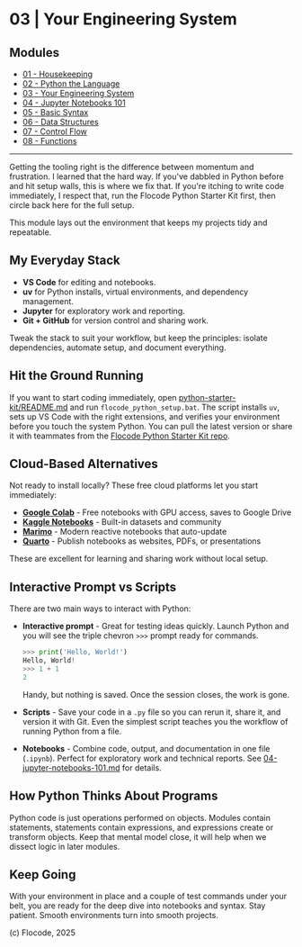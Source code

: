 # 03 | Your Engineering System

## Modules

- [01 - Housekeeping](01-housekeeping.md)
- [02 - Python the Language](02-python-the-language.md)
- [03 - Your Engineering System](03-your-engineering-system.md)
- [04 - Jupyter Notebooks 101](04-jupyter-notebooks-101.md)
- [05 - Basic Syntax](05-basic-syntax.md)
- [06 - Data Structures](06-data-structures.md)
- [07 - Control Flow](07-control-flow.md)
- [08 - Functions](08-functions.md)

---

Getting the tooling right is the difference between momentum and frustration. I learned that the hard way. If you've dabbled in Python before and hit setup walls, this is where we fix that. If you're itching to write code immediately, I respect that, run the Flocode Python Starter Kit first, then circle back here for the full setup.

This module lays out the environment that keeps my projects tidy and repeatable.

## My Everyday Stack

- **VS Code** for editing and notebooks.
- **uv** for Python installs, virtual environments, and dependency management.
- **Jupyter** for exploratory work and reporting.
- **Git + GitHub** for version control and sharing work.

Tweak the stack to suit your workflow, but keep the principles: isolate dependencies, automate setup, and document everything.

## Hit the Ground Running

If you want to start coding immediately, open [python-starter-kit/README.md](python-starter-kit/README.md) and run `flocode_python_setup.bat`. The script installs `uv`, sets up VS Code with the right extensions, and verifies your environment before you touch the system Python. You can pull the latest version or share it with teammates from the [Flocode Python Starter Kit repo](https://github.com/joreilly86/Python-Starter-Kit).

## Cloud-Based Alternatives

Not ready to install locally? These free cloud platforms let you start immediately:

- **[Google Colab](https://colab.research.google.com/)** - Free notebooks with GPU access, saves to Google Drive
- **[Kaggle Notebooks](https://www.kaggle.com/code)** - Built-in datasets and community
- **[Marimo](https://marimo.io/)** - Modern reactive notebooks that auto-update
- **[Quarto](https://quarto.org/)** - Publish notebooks as websites, PDFs, or presentations

These are excellent for learning and sharing work without local setup.

## Interactive Prompt vs Scripts

There are two main ways to interact with Python:

- **Interactive prompt** - Great for testing ideas quickly. Launch Python and you will see the triple chevron `>>>` prompt ready for commands.

    ```python
    >>> print('Hello, World!')
    Hello, World!
    >>> 1 + 1
    2
    ```

    Handy, but nothing is saved. Once the session closes, the work is gone.

- **Scripts** - Save your code in a `.py` file so you can rerun it, share it, and version it with Git. Even the simplest script teaches you the workflow of running Python from a file.

- **Notebooks** - Combine code, output, and documentation in one file (`.ipynb`). Perfect for exploratory work and technical reports. See [04-jupyter-notebooks-101.md](04-jupyter-notebooks-101.md) for details.

## How Python Thinks About Programs

Python code is just operations performed on objects. Modules contain statements, statements contain expressions, and expressions create or transform objects. Keep that mental model close, it will help when we dissect logic in later modules.

## Keep Going

With your environment in place and a couple of test commands under your belt, you are ready for the deep dive into notebooks and syntax. Stay patient. Smooth environments turn into smooth projects.

(c) Flocode, 2025
